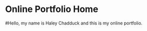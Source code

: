 Online Portfolio Home
==========
#Hello, my name is Haley Chadduck and this is my online portfolio. 
